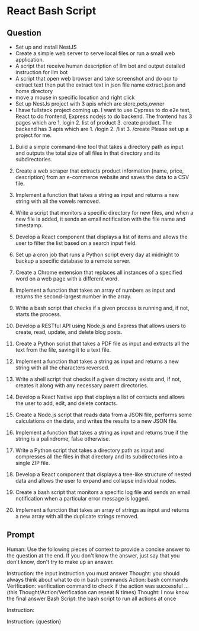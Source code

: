 # React Bash Script

## Question

- Set up and install NestJS
- Create a simple web server to serve local files or run a small web application.
- A script that receive human description of llm bot and output detailed instruction for llm bot
- A script that open web browser and take screenshot and do ocr to extract text then put the extract text in json file name extract.json and home directory
- move a mouse in specific location and right click
- Set up NestJs project with 3 apis which are store,pets,owner
- I have fullstack project coming up. I want to use Cypress to do e2e test, React to do frontend, Express nodejs to do backend. The frontend has 3 pages which are 1. login 2. list of product 3. create product. The backend has 3 apis which are 1. /login 2. /list 3. /create Please set up a project for me.

1. Build a simple command-line tool that takes a directory path as input and outputs the total size of all files in that directory and its subdirectories.

2. Create a web scraper that extracts product information (name, price, description) from an e-commerce website and saves the data to a CSV file.

3. Implement a function that takes a string as input and returns a new string with all the vowels removed.

4. Write a script that monitors a specific directory for new files, and when a new file is added, it sends an email notification with the file name and timestamp.

5. Develop a React component that displays a list of items and allows the user to filter the list based on a search input field.

6. Set up a cron job that runs a Python script every day at midnight to backup a specific database to a remote server.

7. Create a Chrome extension that replaces all instances of a specified word on a web page with a different word.

8. Implement a function that takes an array of numbers as input and returns the second-largest number in the array.

9. Write a bash script that checks if a given process is running and, if not, starts the process.

10. Develop a RESTful API using Node.js and Express that allows users to create, read, update, and delete blog posts.

11. Create a Python script that takes a PDF file as input and extracts all the text from the file, saving it to a text file.

12. Implement a function that takes a string as input and returns a new string with all the characters reversed.

13. Write a shell script that checks if a given directory exists and, if not, creates it along with any necessary parent directories.

14. Develop a React Native app that displays a list of contacts and allows the user to add, edit, and delete contacts.

15. Create a Node.js script that reads data from a JSON file, performs some calculations on the data, and writes the results to a new JSON file.

16. Implement a function that takes a string as input and returns true if the string is a palindrome, false otherwise.

17. Write a Python script that takes a directory path as input and compresses all the files in that directory and its subdirectories into a single ZIP file.

18. Develop a React component that displays a tree-like structure of nested data and allows the user to expand and collapse individual nodes.

19. Create a bash script that monitors a specific log file and sends an email notification when a particular error message is logged.

20. Implement a function that takes an array of strings as input and returns a new array with all the duplicate strings removed.

## Prompt

Human: Use the following pieces of context to provide a concise answer to the question at the end. If you don't know the answer, just say that you don't know, don't try to make up an answer.

Instruction: the input instruction you must answer
Thought: you should always think about what to do in bash commands
Action: bash commands
Verification: verification command to check if the action was successful
... (this Thought/Action/Verification can repeat N times)
Thought: I now know the final answer
Bash Script: the bash script to run all actions at once

Instruction:

Instruction: {question}
